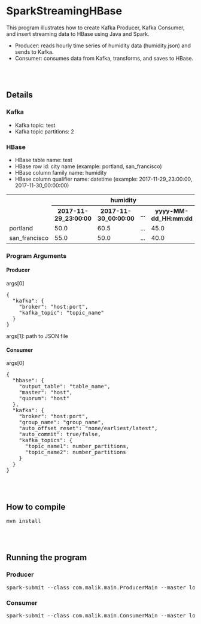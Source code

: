 # SparkStreamingHBase
This program illustrates how to create Kafka Producer, Kafka Consumer, and insert streaming data to HBase using Java and Spark.
* Producer: reads hourly time series of humidity data (humidity.json) and sends to Kafka.
* Consumer: consumes data from Kafka, transforms, and saves to HBase.

<br />
<br />

## Details
### Kafka
* Kafka topic: test
* Kafka topic partitions: 2

### HBase
* HBase table name: test
* HBase row id: city name (example: portland, san_francisco)
* HBase column family name: humidity
* HBase column qualifier name: datetime (example: 2017-11-29_23:00:00, 2017-11-30_00:00:00)
<table>
  <tr>
    <th rowspan="2"></th>
    <th colspan="4">humidity</th>
  </tr>
  <tr>
    <th>2017-11-29_23:00:00</th>
    <th>2017-11-30_00:00:00</th>
    <th>...</th>
    <th>yyyy-MM-dd_HH:mm:dd</th>
  </tr>
  <tr>
    <td>portland</td>
    <td>50.0</td>
    <td>60.5</td>
    <td>...</th>
    <td>45.0</td>
  </tr>
  <tr>
    <td>san_francisco</td>
    <td>55.0</td>
    <td>50.0</td>
    <td>...</th>
    <td>40.0</td>
  </tr>
</table>

### Program Arguments
#### Producer
args[0]
<pre>
{
  "kafka": {
    "broker": "host:port",
    "kafka_topic": "topic_name"
  }
}
</pre>

args[1]: path to JSON file

#### Consumer
args[0]
<pre>
{
  "hbase": {
    "output_table": "table_name",
    "master": "host",
    "quorum": "host"
  },
  "kafka": {
    "broker": "host:port",
    "group_name": "group_name",
    "auto_offset_reset": "none/earliest/latest",
    "auto_commit": true/false,
    "kafka_topics": {
      "topic_name1": number_partitions,
      "topic_name2": number_partitions
    }
  }
}
</pre>

<br />
<br />


## How to compile
<pre>mvn install</pre>

<br />
<br />

## Running the program
### Producer
<pre>
spark-submit --class com.malik.main.ProducerMain --master local[2] malik/engine/SparkStreamingHBase-1.0-SNAPSHOT-jar-with-dependencies.jar '{"kafka":{"broker":"datanode01:6667,datanode02:6667,datanode03:6667","kafka_topic":"test"}}' '/home/malik/data/humidity.json'
</pre>

### Consumer
<pre>
spark-submit --class com.malik.main.ConsumerMain --master local[2] --conf spark.streaming.backpressure.enabled=true --conf spark.streaming.kafka.maxRatePerPartition=100 malik/engine/SparkStreamingHBase-1.0-SNAPSHOT-jar-with-dependencies.jar '{"hbase":{"output_table":"test","master":"namenode01,namenode02","quorum":"master,namenode01,namenode02"},"kafka":{"broker":"datanode01:6667,datanode02:6667,datanode03:6667","group_name":"group-test","auto_offset_reset":"earliest","auto_commit":true,"kafka_topics":{"test":2}}}'
</pre>
